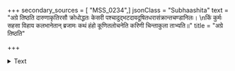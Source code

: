 +++
secondary_sources = [ "MSS_0234",]
jsonClass = "Subhaashita"
text = "अग्रे तिष्ठति दारुणाकृतिरसौ क्रोधोद्धतः केसरी पश्चादुद्भटदावदूषितधरासंक्रान्तचण्डानिलः।  \nकिं कुर्मः सहसा विहाय कलभानेतान् ब्रजामः कथं हंहो कूणितलोचनेति करिणी चिन्ताकुला ताभ्यति॥"
title = "अग्रे तिष्ठति"

+++

<details><summary>Text</summary>

अग्रे तिष्ठति दारुणाकृतिरसौ क्रोधोद्धतः केसरी पश्चादुद्भटदावदूषितधरासंक्रान्तचण्डानिलः।  
किं कुर्मः सहसा विहाय कलभानेतान् ब्रजामः कथं हंहो कूणितलोचनेति करिणी चिन्ताकुला ताभ्यति॥
</details>
